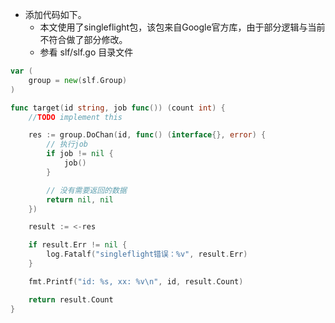 - 添加代码如下。
  - 本文使用了singleflight包，该包来自Google官方库，由于部分逻辑与当前不符合做了部分修改。
  - 参看 slf/slf.go 目录文件
```go
var (
    group = new(slf.Group)
)

func target(id string, job func()) (count int) {
	//TODO implement this

	res := group.DoChan(id, func() (interface{}, error) {
		// 执行job
		if job != nil {
			job()
		}

		// 没有需要返回的数据
		return nil, nil
	})

	result := <-res

	if result.Err != nil {
		log.Fatalf("singleflight错误：%v", result.Err)
	}

	fmt.Printf("id: %s, xx: %v\n", id, result.Count)

	return result.Count
}
```